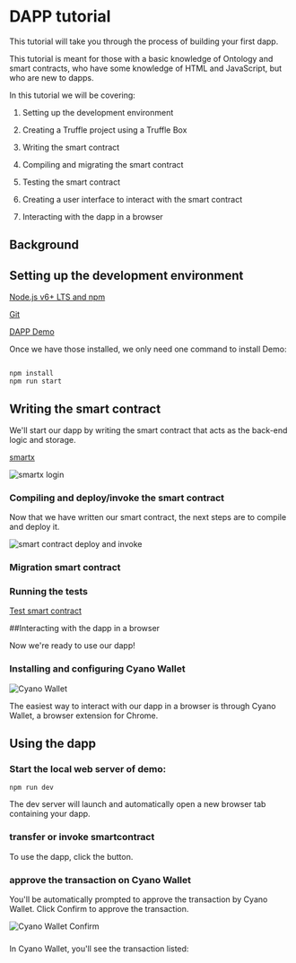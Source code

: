 # DAPP tutorial 

This tutorial will take you through the process of building your first dapp.

This tutorial is meant for those with a basic knowledge of Ontology and smart contracts, who have some knowledge of HTML and JavaScript, but who are new to dapps.

In this tutorial we will be covering:

1. Setting up the development environment

2. Creating a Truffle project using a Truffle Box

3. Writing the smart contract

4. Compiling and migrating the smart contract

5. Testing the smart contract

6. Creating a user interface to interact with the smart contract

7. Interacting with the dapp in a browser

## Background



## Setting up the development environment

[Node.js v6+ LTS and npm](https://nodejs.org/en/)

[Git](https://git-scm.com/)

[DAPP Demo](https://github.com/OntologyCommunityDevelopers/ontology-dapi-demo)

Once we have those installed, we only need one command to install Demo:

```

npm install
npm run start

```


## Writing the smart contract


We'll start our dapp by writing the smart contract that acts as the back-end logic and storage.


[smartx](http://smartx.ont.io/)


![smartx login](https://github.com/xizho10/OntWalletIntergration/blob/master/smartx.png)


### Compiling and deploy/invoke the smart contract

Now that we have written our smart contract, the next steps are to compile and deploy it.

![smart contract deploy and invoke](https://github.com/xizho10/OntWalletIntergration/blob/master/smartx-deploy.png)

### Migration smart contract

### Running the tests

[Test smart contract](https://github.com/lucas7788/pythontest)


##Interacting with the dapp in a browser

Now we're ready to use our dapp!

### Installing and configuring Cyano Wallet


![Cyano Wallet](https://github.com/xizho10/OntWalletIntergration/blob/master/cyano-wallet.png)

The easiest way to interact with our dapp in a browser is through Cyano Wallet, a browser extension for Chrome.


## Using the dapp


### Start the local web server of demo:

```
npm run dev

```

The dev server will launch and automatically open a new browser tab containing your dapp.


### transfer or invoke smartcontract

To use the dapp, click the button.

### approve the transaction on Cyano Wallet

You'll be automatically prompted to approve the transaction by Cyano Wallet. Click Confirm to approve the transaction.

![Cyano Wallet Confirm](https://github.com/xizho10/OntWalletIntergration/blob/master/demo.png)

### 

In Cyano Wallet, you'll see the transaction listed: